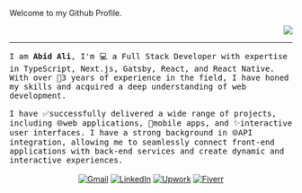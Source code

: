 Welcome to my Github Profile. <div align = 'right'>![](https://komarev.com/ghpvc/?username=abidali671&color=yellow)</div>
<hr/>
<samp>I am <b>Abid Ali</b>,  I'm 💻 a Full Stack Developer with expertise in TypeScript, Next.js, Gatsby, React, and React Native. With over 🌟3 years of experience in the field, I have honed my skills and acquired a deep understanding of web development.
<br/>
<br/>
  I have ✅successfully delivered a wide range of projects, including 🌐web applications, 📱mobile apps, and ✨interactive user interfaces. I have a strong background in 🌐API integration, allowing me to seamlessly connect front-end applications with back-end services 
  and create dynamic and interactive experiences.
</samp>
<br/>
<br/>
<div align="center">
  <a href="mailto:abid.saeed.ali92@gmail.com" rel="nofollow">
    <img
      alt="Gmail"
      src="https://img.shields.io/badge/Gmail-EA4335?style=for-the-badge&logo=gmail&logoColor=white"
      style="max-width: 100%"
  /></a>
  <a
    href="https://www.linkedin.com/in/abid-ali-89ab4a1bb/"
    rel="nofollow"
    target="_blank"
  >
    <img
      alt="LinkedIn"
      src="https://img.shields.io/badge/LinkedIn-0A66C2?style=for-the-badge&logo=linkedin&logoColor=white"
      style="max-width: 100%"
  /></a>
  <a
    href="https://www.upwork.com/freelancers/~014093a104f15a71c0"
    rel="nofollow"
    target="_blank"
  >
    <img
      alt="Upwork"
      src="https://img.shields.io/badge/Upwork-6FDA44?style=for-the-badge&logo=upwork&logoColor=white"
      style="max-width: 100%"
  /></a>
  <a href="https://www.fiverr.com/abidsaeed92" rel="nofollow" target="_blank">
    <img
      alt="Fiverr"
      src="https://img.shields.io/badge/Fiverr-1DBF73?style=for-the-badge&logo=fiverr&logoColor=white"
      style="max-width: 100%"
  /></a>
</div>
